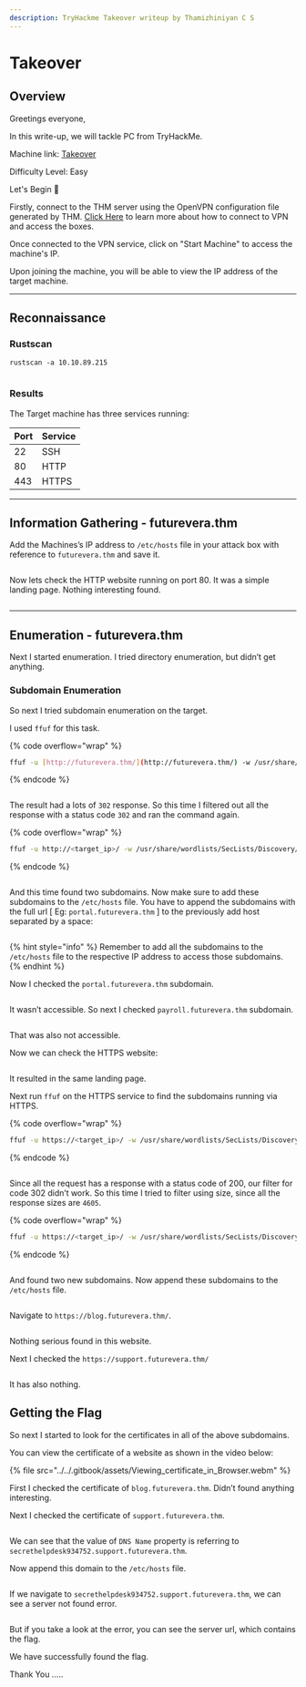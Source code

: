 ```yaml
---
description: TryHackme Takeover writeup by Thamizhiniyan C S
---
```


# Takeover

## Overview

Greetings everyone,

In this write-up, we will tackle PC from TryHackMe.

Machine link: [Takeover](https://tryhackme.com/room/takeover)

Difficulty Level: Easy

Let's Begin 🙌

Firstly, connect to the THM server using the OpenVPN configuration file generated by THM. [Click Here](https://tryhackme.com/r/access) to learn more about how to connect to VPN and access the boxes.

Once connected to the VPN service, click on "Start Machine" to access the machine's IP.

Upon joining the machine, you will be able to view the IP address of the target machine.

***

## Reconnaissance

### Rustscan

`rustscan -a 10.10.89.215`

<figure><img src="../../.gitbook/assets/Untitled 1.png" alt=""><figcaption></figcaption></figure>

### Results

The Target machine has three services running:

| Port | Service |
| ---- | ------- |
| 22   | SSH     |
| 80   | HTTP    |
| 443  | HTTPS   |

***

## Information Gathering - futurevera.thm

Add the Machines’s IP address to `/etc/hosts` file in your attack box with reference to `futurevera.thm` and save it.

<figure><img src="../../.gitbook/assets/Untitled.png" alt=""><figcaption></figcaption></figure>

Now lets check the HTTP website running on port 80. It was a simple landing page. Nothing interesting found.

<figure><img src="../../.gitbook/assets/Untitled 2.png" alt=""><figcaption></figcaption></figure>

***

## Enumeration - futurevera.thm

Next I started enumeration. I tried directory enumeration, but didn’t get anything.

### Subdomain Enumeration

So next I tried subdomain enumeration on the target.

I used `ffuf` for this task.

{% code overflow="wrap" %}
```bash
ffuf -u [http://futurevera.thm/](http://futurevera.thm/) -w /usr/share/wordlists/SecLists/Discovery/DNS/subdomains-top1million-20000.txt -H "HOST:FUZZ.futurevera.thm"
```
{% endcode %}

<figure><img src="../../.gitbook/assets/Untitled 3.png" alt=""><figcaption></figcaption></figure>

The result had a lots of `302` response. So this time I filtered out all the response with a status code `302` and ran the command again.

{% code overflow="wrap" %}
```bash
ffuf -u http://<target_ip>/ -w /usr/share/wordlists/SecLists/Discovery/DNS/subdomains-top1million-20000.txt -H "HOST:FUZZ.futurevera.thm" -fc 302
```
{% endcode %}

<figure><img src="../../.gitbook/assets/Untitled 4.png" alt=""><figcaption></figcaption></figure>

And this time found two subdomains. Now make sure to add these subdomains to the `/etc/hosts` file. You have to append the subdomains with the full url \[ Eg: `portal.futurevera.thm` ] to the previously add host separated by a space:

<figure><img src="../../.gitbook/assets/Untitled 5.png" alt=""><figcaption></figcaption></figure>

{% hint style="info" %}
Remember to add all the subdomains to the `/etc/hosts` file to the respective IP address to access those subdomains.
{% endhint %}

Now I checked the `portal.futurevera.thm` subdomain.

<figure><img src="../../.gitbook/assets/Untitled 6.png" alt=""><figcaption></figcaption></figure>

It wasn’t accessible. So next I checked `payroll.futurevera.thm` subdomain.

<figure><img src="../../.gitbook/assets/Untitled 7.png" alt=""><figcaption></figcaption></figure>

That was also not accessible.

Now we can check the HTTPS website:

<figure><img src="../../.gitbook/assets/Untitled 8.png" alt=""><figcaption></figcaption></figure>

It resulted in the same landing page.

Next run `ffuf` on the HTTPS service to find the subdomains running via HTTPS.

{% code overflow="wrap" %}
```bash
ffuf -u https://<target_ip>/ -w /usr/share/wordlists/SecLists/Discovery/DNS/subdomains-top1million-20000.txt -H "HOST:FUZZ.futurevera.thm" -fc 302
```
{% endcode %}

<figure><img src="../../.gitbook/assets/Untitled 9.png" alt=""><figcaption></figcaption></figure>

Since all the request has a response with a status code of 200, our filter for code 302 didn’t work. So this time I tried to filter using size, since all the response sizes are `4605`.

{% code overflow="wrap" %}
```bash
ffuf -u https://<target_ip>/ -w /usr/share/wordlists/SecLists/Discovery/DNS/subdomains-top1million-20000.txt -H "HOST:FUZZ.futurevera.thm" -fs 4605
```
{% endcode %}

<figure><img src="../../.gitbook/assets/Untitled 10.png" alt=""><figcaption></figcaption></figure>

And found two new subdomains. Now append these subdomains to the `/etc/hosts` file.

<figure><img src="../../.gitbook/assets/Untitled 11.png" alt=""><figcaption></figcaption></figure>

Navigate to `https://blog.futurevera.thm/`.

<figure><img src="../../.gitbook/assets/Untitled 12.png" alt=""><figcaption></figcaption></figure>

Nothing serious found in this website.

Next I checked the `https://support.futurevera.thm/`

<figure><img src="../../.gitbook/assets/Untitled 13.png" alt=""><figcaption></figcaption></figure>

It has also nothing.

## Getting the Flag

So next I started to look for the certificates in all of the above subdomains.

You can view the certificate of a website as shown in the video below:

{% file src="../../.gitbook/assets/Viewing_certificate_in_Browser.webm" %}

First I checked the certificate of `blog.futurevera.thm`. Didn’t found anything interesting.

Next I checked the certificate of `support.futurevera.thm`.

<figure><img src="../../.gitbook/assets/Untitled 14.png" alt=""><figcaption></figcaption></figure>

We can see that the value of `DNS Name` property is referring to `secrethelpdesk934752.support.futurevera.thm`.

Now append this domain to the `/etc/hosts` file.

<figure><img src="../../.gitbook/assets/Untitled 15.png" alt=""><figcaption></figcaption></figure>

If we navigate to `secrethelpdesk934752.support.futurevera.thm`, we can see a server not found error.

<figure><img src="../../.gitbook/assets/Untitled 16.png" alt=""><figcaption></figcaption></figure>

But if you take a look at the error, you can see the server url, which contains the flag.

We have successfully found the flag.

Thank You …..
